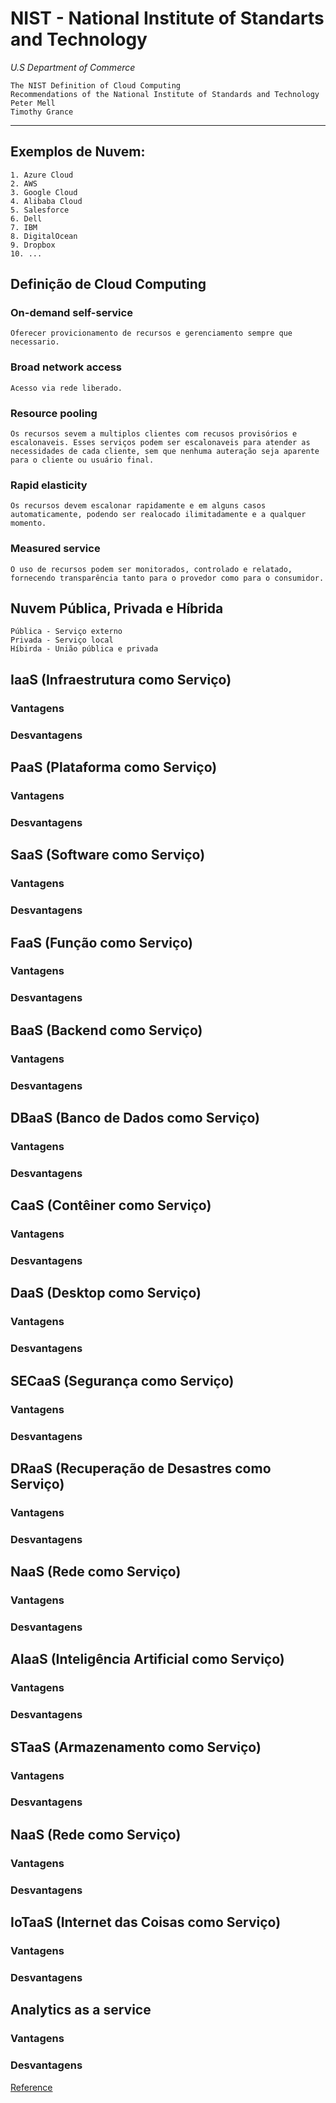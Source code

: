 # NIST - National Institute of Standarts and Technology

_U.S Department of Commerce_

```
The NIST Definition of Cloud Computing
Recommendations of the National Institute of Standards and Technology
Peter Mell
Timothy Grance
```

<hr>

## Exemplos de Nuvem:

    1. Azure Cloud
    2. AWS
    3. Google Cloud
    4. Alibaba Cloud
    5. Salesforce
    6. Dell
    7. IBM
    8. DigitalOcean
    9. Dropbox
    10. ...

## Definição de Cloud Computing

### On-demand self-service

    Oferecer provicionamento de recursos e gerenciamento sempre que necessario.

### Broad network access

    Acesso via rede liberado.

### Resource pooling

    Os recursos sevem a multiplos clientes com recusos provisórios e escalonaveis. Esses serviços podem ser escalonaveis para atender as necessidades de cada cliente, sem que nenhuma auteração seja aparente para o cliente ou usuário final.

### Rapid elasticity

    Os recursos devem escalonar rapidamente e em alguns casos automaticamente, podendo ser realocado ilimitadamente e a qualquer momento.

### Measured service

    O uso de recursos podem ser monitorados, controlado e relatado, fornecendo transparência tanto para o provedor como para o consumidor.

## Nuvem Pública, Privada e Híbrida

    Pública - Serviço externo
    Privada - Serviço local
    Híbirda - União pública e privada

## IaaS (Infraestrutura como Serviço)

### Vantagens

### Desvantagens

## PaaS (Plataforma como Serviço)

### Vantagens

### Desvantagens

## SaaS (Software como Serviço)

### Vantagens

### Desvantagens

## FaaS (Função como Serviço)

### Vantagens

### Desvantagens

## BaaS (Backend como Serviço)

### Vantagens

### Desvantagens

## DBaaS (Banco de Dados como Serviço)

### Vantagens

### Desvantagens

## CaaS (Contêiner como Serviço)

### Vantagens

### Desvantagens

## DaaS (Desktop como Serviço)

### Vantagens

### Desvantagens

## SECaaS (Segurança como Serviço)

### Vantagens

### Desvantagens

## DRaaS (Recuperação de Desastres como Serviço)

### Vantagens

### Desvantagens

## NaaS (Rede como Serviço)

### Vantagens

### Desvantagens

## AIaaS (Inteligência Artificial como Serviço)

### Vantagens

### Desvantagens

## STaaS (Armazenamento como Serviço)

### Vantagens

### Desvantagens

## NaaS (Rede como Serviço)

### Vantagens

### Desvantagens

## IoTaaS (Internet das Coisas como Serviço)

### Vantagens

### Desvantagens

## Analytics as a service

### Vantagens

### Desvantagens

[Reference]("https://nvlpubs.nist.gov/nistpubs/legacy/sp/nistspecialpublication800-145.pdf")
